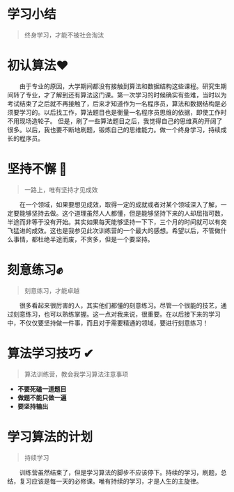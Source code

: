 # 学习小结
> 终身学习，才能不被社会淘汰
# 初认算法❤️
&emsp;&emsp;由于专业的原因，大学期间都没有接触到算法和数据结构这些课程。研究生期间转了专业，才了解到还有算法这门课。第一次学习的时候确实有些难，当时以为考试结束了之后就不再接触了，后来才知道作为一名程序员，算法和数据结构是必须要学习的。以后找工作，算法题目也是衡量一名程序员思维的依据，即使工作时不用现场造轮子。  但是，刷了一些算法题目之后，我觉得自己的思维真的开阔了很多。以后，我也要不断地刷题，锻炼自己的思维能力。做一个终身学习，持续成长的程序员。

# 坚持不懈 💪
> 一路上，唯有坚持才见成效 

&emsp;&emsp;在一个领域，如果要想见成效，取得一定的成就或者对某个领域深入了解，一定要能够坚持去做。这个道理虽然人人都懂，但是能够坚持下来的人却屈指可数，半途而非等于没有开始。其实如果每天能够坚持一下下，三个月的时间就可以有突飞猛进的成效。这也是我参见此次训练营的一个最大的感想。希望以后，不管做什么事情，都杜绝半途而废，不贪多，但是一个要坚持。

# 刻意练习✊
>   刻意练习，才能卓越

&emsp;&emsp;很多看起来很厉害的人，其实他们都懂的刻意练习。尽管一个很能的技艺，通过刻意练习，也可以熟练掌握。这一点对我来说，很重要。在以后接下来的学习中，不仅仅要坚持做一件事，而且对于需要精通的领域，要进行刻意练习！

# 算法学习技巧 ✔
>算法训练营，教会我学习算法注意事项

- **不要死磕一道题目**  
- **做题不能只做一遍**  
- **要坚持输出**  
  
# 学习算法的计划
> 持续学习

&emsp;&emsp;训练营虽然结束了，但是学习算法的脚步不应该停下。持续的学习，刷题，总结，复习应该是每一天的必修课。唯有持续的学习，才是人生的主旋律。